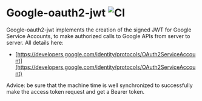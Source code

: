# Google-oauth2-jwt ![CI](https://github.com/MichelBoucey/google-oauth2-jwt/actions/workflows/haskell-ci.yml/badge.svg)

Google-oauth2-jwt implements the creation of the signed JWT for Google Service Accounts,
to make authorized calls to Google APIs from server to server. All details here:

- [https://developers.google.com/identity/protocols/OAuth2ServiceAccount](https://developers.google.com/identity/protocols/OAuth2ServiceAccount)

Advice: be sure that the machine time is well synchronized to successfully make the access token request and get a Bearer token.
